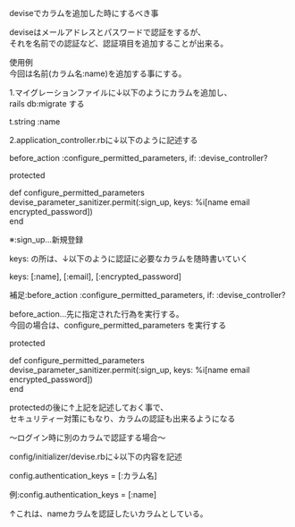 deviseでカラムを追加した時にするべき事

deviseはメールアドレスとパスワードで認証をするが、<br>
それを名前での認証など、認証項目を追加することが出来る。<br>

使用例<br>
今回は名前(カラム名:name)を追加する事にする。<br>

1.マイグレーションファイルに↓以下のようにカラムを追加し、<br>
rails db:migrate する<br>

t.string :name<br>

2.application_controller.rbに↓以下のように記述する<br>

before_action :configure_permitted_parameters, if: :devise_controller?<br>

  protected<br>

  def configure_permitted_parameters<br>
    devise_parameter_sanitizer.permit(:sign_up, keys: %i[name email encrypted_password])<br>
  end<br>

※:sign_up…新規登録<br>

keys: の所は、↓以下のように認証に必要なカラムを随時書いていく<br>

keys: [:name], [:email], [:encrypted_password]<br>

補足:before_action :configure_permitted_parameters, if: :devise_controller?<br>

before_action…先に指定された行為を実行する。<br>
今回の場合は、configure_permitted_parameters を実行する<br>

protected<br>

  def configure_permitted_parameters<br>
    devise_parameter_sanitizer.permit(:sign_up, keys: %i[name email encrypted_password])<br>
  end<br>

protectedの後に↑上記を記述しておく事で、<br>
セキュリティー対策にもなり、カラムの認証も出来るようになる<br>

〜ログイン時に別のカラムで認証する場合〜<br>

config/initializer/devise.rbに↓以下の内容を記述<br>

config.authentication_keys = [:カラム名]<br>

例:config.authentication_keys = [:name]<br>

↑これは、nameカラムを認証したいカラムとしている。